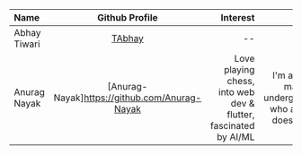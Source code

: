 | Name             | Github Profile                         |   Interest             |   Bio      |
| :---             |    :----:                              |          ---:          |      ---:  |
| Abhay Tiwari     | [TAbhay](https://github.com/TAbhay/)   |       --               |   --       |
| Anurag Nayak              | [Anurag-Nayak]https://github.com/Anurag-Nayak                                   |     Love playing chess, into web dev & flutter, fascinated by AI/ML                 |     I'm a CS major undergrad who also does CP       |